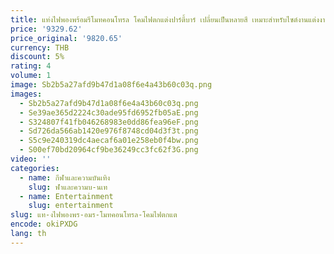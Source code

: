 ```yaml
---
title: แท่งไฟพองพร้อมรีโมทคอนโทรล โคมไฟตกแต่งปาร์ตี้บาร์ เปลี่ยนเป็นหลายสี เหมาะสําหรับไซต์งานแต่งงาน กิจกรรม
price: '9329.62'
price_original: '9820.65'
currency: THB
discount: 5%
rating: 4
volume: 1
image: Sb2b5a27afd9b47d1a08f6e4a43b60c03q.png
images:
  - Sb2b5a27afd9b47d1a08f6e4a43b60c03q.png
  - Se39ae365d2224c30ade95fd6952fb05aE.png
  - S324807f41fb046268983e0dd86fea96eF.png
  - Sd726da566ab1420e976f8748cd04d3f3t.png
  - S5c9e240319dc4aecaf6a01e258eb0f4bw.png
  - S00ef70bd20964cf9be36249cc3fc62f3G.png
video: ''
categories:
  - name: กีฬาและความบันเทิง
    slug: ฬาและความบ-นเท
  - name: Entertainment
    slug: entertainment
slug: แท-งไฟพองพร-อมร-โมทคอนโทรล-โคมไฟตกแต
encode: okiPXDG
lang: th
---
```

  